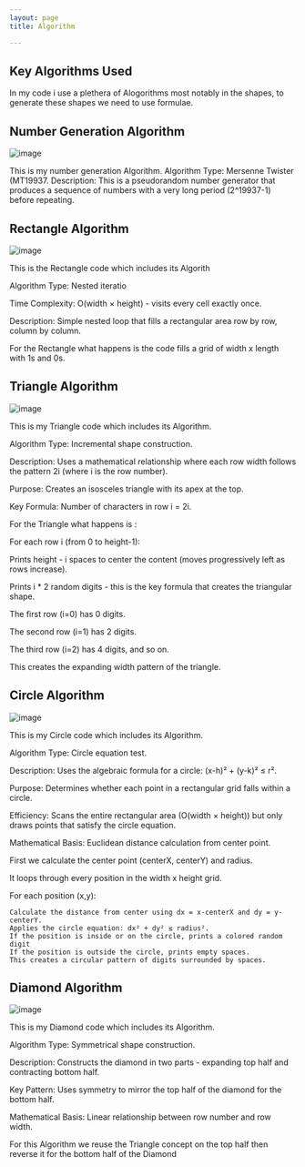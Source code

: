 ```yaml
---
layout: page
title: Algorithm

---
```

## Key Algorithms Used

  In my code i use a plethera of Alogorithms most notably in the shapes, to generate these shapes we need to use formulae.

## Number Generation Algorithm

  ![image](https://github.com/user-attachments/assets/26f3b05f-5a65-4806-9263-47c2b12a788f)

  This is my number generation Algorithm.
Algorithm Type: Mersenne Twister (MT19937.
Description: This is a pseudorandom number generator that produces a sequence of numbers with a very long period (2^19937-1) before repeating.

## Rectangle Algorithm

![image](https://github.com/user-attachments/assets/5a42907e-43fe-47b5-9510-bafc9f849fa5)

This is the Rectangle code which includes its Algorith

Algorithm Type: Nested iteratio

Time Complexity: O(width × height) - visits every cell exactly once.

Description: Simple nested loop that fills a rectangular area row by row, column by column.

For the Rectangle what happens is the code fills a grid of width x length with 1s and 0s.

## Triangle Algorithm

![image](https://github.com/user-attachments/assets/894871c8-642b-4443-9578-4efdb7ac741a)

This is my Triangle code which includes its Algorithm.

Algorithm Type: Incremental shape construction.

Description: Uses a mathematical relationship where each row width follows the pattern 2i (where i is the row number).

Purpose: Creates an isosceles triangle with its apex at the top.

Key Formula: Number of characters in row i = 2i.

For the Triangle what happens is :

For each row i (from 0 to height-1):

Prints height - i spaces to center the content (moves progressively left as rows increase).

Prints i * 2 random digits - this is the key formula that creates the triangular shape.

The first row (i=0) has 0 digits.

The second row (i=1) has 2 digits.

The third row (i=2) has 4 digits, and so on.

This creates the expanding width pattern of the triangle.

## Circle Algorithm

![image](https://github.com/user-attachments/assets/60364d00-3830-492a-a7fc-99b13df78a57)

This is my Circle code which includes its Algorithm.

Algorithm Type: Circle equation test.

Description: Uses the algebraic formula for a circle: (x-h)² + (y-k)² ≤ r².

Purpose: Determines whether each point in a rectangular grid falls within a circle.

Efficiency: Scans the entire rectangular area (O(width × height)) but only draws points that satisfy the circle equation.

Mathematical Basis: Euclidean distance calculation from center point.

First we calculate the center point (centerX, centerY) and radius.

It loops through every position in the width x height grid.

For each position (x,y):

    Calculate the distance from center using dx = x-centerX and dy = y-centerY.
    Applies the circle equation: dx² + dy² ≤ radius².
    If the position is inside or on the circle, prints a colored random digit
    If the position is outside the circle, prints empty spaces.
    This creates a circular pattern of digits surrounded by spaces.
    

## Diamond Algorithm 

  ![image](https://github.com/user-attachments/assets/63bca20a-a311-436a-a86f-8253677e5ddd)



This is my Diamond code which includes its Algorithm.

Algorithm Type: Symmetrical shape construction.

Description: Constructs the diamond in two parts - expanding top half and contracting bottom half.

Key Pattern: Uses symmetry to mirror the top half of the diamond for the bottom half.

Mathematical Basis: Linear relationship between row number and row width.

For this Algorithm we reuse the Triangle concept on the top half then reverse it for the bottom half of the Diamond

    










